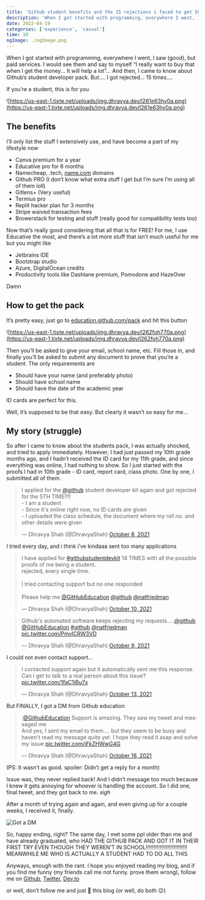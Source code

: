 ```yaml
---
title: 'Github student benefits and the 15 rejections i faced to get 50+ services, for free.'
description: 'When I got started with programming, everywhere I went, I saw (good), but paid services. I would see them and say to myself “I really want to buy that when I get the money... It will help a lot”... And then, I came to know about Github’s student developer pack. But.... I got rejected... 15 times....'
date: 2022-04-19
categories: ['experience', 'casual']
time: 10
ogImage: ./ogImage.png
---
```



  When I got started with programming, everywhere I went, I saw (good), but paid services. I would see them and say to myself “I really want to buy that when I get the money... It will help a lot”... And then, I came to know about Github’s student developer pack. But.... I got rejected... 15 times....

  If you’re a student, this is for you

  ![https://us-east-1.tixte.net/uploads/img.dhravya.dev/l261e63hy0a.png](https://us-east-1.tixte.net/uploads/img.dhravya.dev/l261e63hy0a.png)

  ## The benefits

  I’ll only list the stuff I extensively use, and have become a part of my lifestyle now

  - Canva premium for a year
  - Educative pro for 6 months
  - Namecheap, .tech, [name.com](http://name.com) domains
  - Github PRO (I don’t know what extra stuff I get but I’m sure I’m using all of them loll)
  - Gitlens+ (Very useful)
  - Termius pro
  - Replit hacker plan for 3 months
  - Stripe waived transaction fees
  - Browerstack for testing and stuff (really good for compatibility tests too)

  Now that’s really good considering that all that is for FREE! For me, I use Educative the most, and there’s a lot more stuff that isn’t much useful for me but you might like 

  - Jetbrains IDE
  - Bootstrap studio
  - Azure, DigitalOcean credits
  - Productivity tools like Dashlane premium, Pomodone and HazeOver

  Damn

  ## How to get the pack

  It’s pretty easy, just go to [education.github.com/pack](http://education.github.com/pack) and hit this button

  ![https://us-east-1.tixte.net/uploads/img.dhravya.dev/l262foh770a.png](https://us-east-1.tixte.net/uploads/img.dhravya.dev/l262foh770a.png)

  Then you’ll be asked to give your email, school name, etc. Fill those in, and finally you’ll be asked to submit any document to prove that you’re a student. The only requirements are

  - Should have your name (and preferably photo)
  - Should have school name
  - Should have the date of the academic year

  ID cards are perfect for this.

  Well, it’s supposed to be that easy. But clearly it wasn’t so easy for me...

  ## My story (struggle)

So after I came to know about the students pack, I was actually shocked, and tried to apply immediately. However, I had just passed my 10th grade months ago, and I hadn’t received the ID card for my 11th grade, and since everything was online, I had nothing to show. So I just started with the proofs I had in 10th grade - ID card, report card, class photo. One by one, I submitted all of them.

<blockquote class="twitter-tweet"><p lang="en" dir="ltr">I applied for the <a href="https://twitter.com/github?ref_src=twsrc%5Etfw">@github</a> student developer kit again and got rejected for the 5TH TIME!!!!<br/>- I am a student<br/>- Since it&#39;s online right now, no ID cards are given<br/>- I uploaded the class schedule, the document where my roll no. and other details were given</p>&mdash; Dhravya Shah (@DhravyaShah) <a href="https://twitter.com/DhravyaShah/status/1446357541202509827?ref_src=twsrc%5Etfw">October 8, 2021</a></blockquote> <script async src="https://platform.twitter.com/widgets.js" charset="utf-8"></script>

I tried every day, and i think i’ve kindaaa sent too many applications

<blockquote class="twitter-tweet"><p lang="en" dir="ltr">I have applied for <a href="https://twitter.com/hashtag/githubstudentdevkit?src=hash&amp;ref_src=twsrc%5Etfw">#githubstudentdevkit</a> 14 TIMES with all the possible proofs of me being a student.<br/>rejected, every single time.<br/><br/>I tried contacting support but no one responded<br/><br/>Please help me <a href="https://twitter.com/GitHubEducation?ref_src=twsrc%5Etfw">@GitHubEducation</a> <a href="https://twitter.com/github?ref_src=twsrc%5Etfw">@github</a> <a href="https://twitter.com/natfriedman?ref_src=twsrc%5Etfw">@natfriedman</a></p>&mdash; Dhravya Shah (@DhravyaShah) <a href="https://twitter.com/DhravyaShah/status/1447147341585084419?ref_src=twsrc%5Etfw">October 10, 2021</a></blockquote> <script async src="https://platform.twitter.com/widgets.js" charset="utf-8"></script>

<blockquote class="twitter-tweet"><p lang="en" dir="ltr">Github&#39;s automated software keeps rejecting my requests.....<a href="https://twitter.com/github?ref_src=twsrc%5Etfw">@github</a> <a href="https://twitter.com/GitHubEducation?ref_src=twsrc%5Etfw">@GitHubEducation</a> <a href="https://twitter.com/hashtag/github?src=hash&amp;ref_src=twsrc%5Etfw">#github</a> <a href="https://twitter.com/natfriedman?ref_src=twsrc%5Etfw">@natfriedman</a> <a href="https://t.co/PmvlCRW3VD">pic.twitter.com/PmvlCRW3VD</a></p>&mdash; Dhravya Shah (@DhravyaShah) <a href="https://twitter.com/DhravyaShah/status/1446740125501689863?ref_src=twsrc%5Etfw">October 9, 2021</a></blockquote> <script async src="https://platform.twitter.com/widgets.js" charset="utf-8"></script>

I could not even contact support...

<blockquote class="twitter-tweet"><p lang="en" dir="ltr">I contacted support again but it automatically sent me this response.<br/>Can i get to talk to a real person about this issue? <a href="https://t.co/1faC1iBu7x">pic.twitter.com/1faC1iBu7x</a></p>&mdash; Dhravya Shah (@DhravyaShah) <a href="https://twitter.com/DhravyaShah/status/1448163520944607234?ref_src=twsrc%5Etfw">October 13, 2021</a></blockquote> <script async src="https://platform.twitter.com/widgets.js" charset="utf-8"></script>

But FINALLY, I got a DM from Github education

<blockquote class="twitter-tweet"><p lang="en" dir="ltr">.<a href="https://twitter.com/GitHubEducation?ref_src=twsrc%5Etfw">@GithubEducation</a> Support is amazing. They saw my tweet and messaged me<br/>And yes, I sent my email to them.... but they seem to be busy and haven&#39;t read my message quite yet. I hope they read it asap and solve my issue <a href="https://t.co/iFkZHWwG4G">pic.twitter.com/iFkZHWwG4G</a></p>&mdash; Dhravya Shah (@DhravyaShah) <a href="https://twitter.com/DhravyaShah/status/1449364124744306695?ref_src=twsrc%5Etfw">October 16, 2021</a></blockquote> <script async src="https://platform.twitter.com/widgets.js" charset="utf-8"></script>

(PS: It wasn’t as good. spoiler:  Didn’t get a reply for a month)

Issue was, they never replied back! And I didn’t message too much because I knew it gets annoying for whoever is handling the account. So I did one, final tweet, and they got back to me. *sigh*  

After a month of trying again and again, and even giving up for a couple weeks, I received it, finally.

![Got a DM](https://us-east-1.tixte.net/uploads/img.dhravya.dev/1A72.png)

So, happy ending, right? The same day, I met some ppl older than me and have already graduated, who HAD THE GITHUB PACK AND GOT IT IN THEIR FIRST TRY EVEN THOUGH THEY WEREN’T IN SCHOOL!!!!!!!!!!!!!!!!!!!!!!!!!!! MEANWHILE ME WHO IS ACTUALLY A STUDENT HAD TO DO ALL THIS

Anyways, enough with the rant. I hope you enjoyed reading my blog, and if you find me funny (my friends call me not funny. prove them wrong), follow me on [Github](https://github.com/dhravya), [Twitter](https://twitter.com/dhravyashah), [Dev.to](https://dev.to/dhravya)

or well, don’t follow me and just 💖 this blog (or well, do both 😉)
